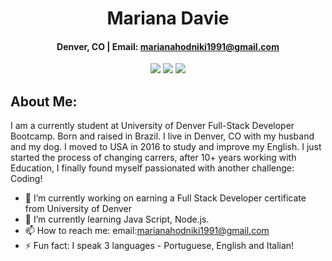 <div align="center">
 
# **Mariana Davie** 

#### Denver, CO  | Email: marianahodniki1991@gmail.com
 
 <a href="https://mhdavie.github.io/Portfolio--Mariana-Davie-/" target="_blank" alt="Github Portfolio"><img src="https://img.shields.io/badge/-PORTFOLIO-181717?logo=GitHub"></a>
 <a href="https://www.linkedin.com/public-profile/settings?trk=d_flagship3_profile_self_view_public_profile" target="_blank" alt="LinkedIn"><img src="https://img.shields.io/badge/-LINKEDIN-0A66C2?logo=LinkedIn"></a>
 <a href="marianahodniki1991@gmail.com" target="_blank" alt="Gmail"><img src="https://img.shields.io/badge/-GMAIL-EA4335?logo=Gmail"></a>
 
 

</div>

## About Me:
  
  I am a currently student at University of Denver Full-Stack Developer Bootcamp. Born and raised in Brazil. I live in Denver, CO with my husband and my dog. I moved to USA in 2016 to study and improve my English. I just started the process of changing carrers, after 10+ years working with Education,  I finally found myself passionated with another challenge: Coding! 

- 🔭 I’m currently working on earning a Full Stack Developer certificate from University of Denver
- 🌱 I’m currently learning Java Script, Node.js.
- 📫 How to reach me: email:marianahodniki1991@gmail.com 
- ⚡ Fun fact: I speak 3 languages - Portuguese, English and Italian! 

